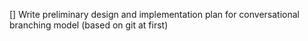 [] Write preliminary design and implementation plan for conversational branching model (based on git at first)
